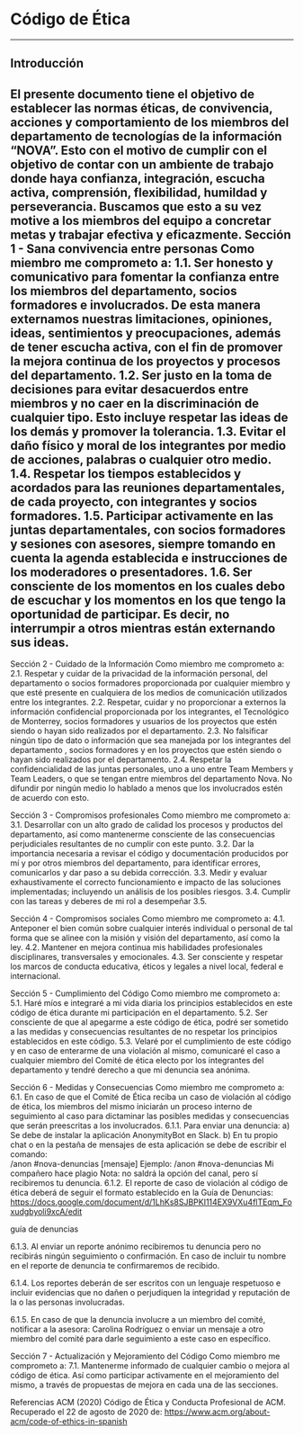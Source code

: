 # Código de Ética

***

## Introducción
El presente documento tiene el objetivo de establecer las normas éticas, de convivencia, acciones y comportamiento de los miembros del departamento de tecnologías de la información “NOVA”. Esto con el motivo de cumplir con el objetivo de contar con un ambiente de trabajo donde haya confianza, integración, escucha activa, comprensión, flexibilidad, humildad y perseverancia. Buscamos que esto a su vez motive a los miembros del equipo  a concretar metas y trabajar efectiva y eficazmente.
Sección 1  - Sana convivencia entre personas
Como miembro me comprometo a:
1.1. Ser honesto y comunicativo para fomentar la confianza entre los miembros del departamento, socios formadores e involucrados. De esta manera externamos nuestras limitaciones, opiniones, ideas, sentimientos y preocupaciones, además de tener escucha activa,  con el fin de promover la mejora continua de los proyectos y procesos del departamento.
1.2. Ser justo en la toma de decisiones para evitar desacuerdos entre miembros y no caer en la discriminación de cualquier tipo. Esto incluye respetar las ideas de los demás y promover la tolerancia.
1.3. Evitar el daño físico y moral de los integrantes por medio de acciones, palabras o cualquier otro medio.
1.4. Respetar los tiempos establecidos y acordados para las reuniones departamentales, de cada proyecto, con integrantes y socios formadores.
1.5. Participar activamente en las juntas departamentales, con socios formadores y sesiones con asesores, siempre tomando en cuenta la agenda establecida e instrucciones de los moderadores o presentadores.
1.6. Ser consciente de los momentos en los cuales debo de escuchar y los momentos en los que tengo la oportunidad de participar. Es decir, no interrumpir a otros mientras están externando sus ideas.
-


Sección 2 - Cuidado de la Información
Como miembro me comprometo a:
2.1. Respetar y cuidar de la privacidad de la información personal, del departamento o socios formadores proporcionada por cualquier miembro y que esté presente en cualquiera de los medios de comunicación utilizados entre los integrantes. 
2.2. Respetar, cuidar y no proporcionar a externos la información confidencial proporcionada por los integrantes, el Tecnológico de Monterrey, socios formadores y usuarios de los proyectos que estén siendo o hayan sido realizados por el departamento.
2.3. No falsificar ningún tipo de dato o información que sea manejada por los integrantes del departamento , socios formadores y en los proyectos que estén siendo o hayan sido realizados por el departamento.
2.4. Respetar la confidencialidad de las juntas personales, uno a uno entre Team Members y Team Leaders, o que se tengan entre miembros del departamento Nova. No difundir por ningún medio lo hablado a menos que los involucrados estén de acuerdo con esto.















Sección 3 - Compromisos profesionales
Como miembro me comprometo a:
3.1. Desarrollar con un alto grado de calidad los procesos y productos del departamento, así como mantenerme consciente de las consecuencias perjudiciales resultantes de no cumplir con este punto.
3.2. Dar la importancia necesaria a revisar el código y documentación producidos por mí y por otros miembros del departamento, para identificar errores, comunicarlos y dar paso a su debida corrección. 
3.3. Medir y evaluar exhaustivamente el correcto funcionamiento e impacto de las soluciones implementadas; incluyendo un análisis de los posibles riesgos.
3.4. Cumplir con las tareas y deberes de mi rol a desempeñar
3.5. 

















Sección 4 - Compromisos sociales
Como miembro me comprometo a:
4.1. Anteponer el bien común sobre cualquier interés individual o personal de tal forma que se alinee con la misión y visión del departamento, así como la ley.
4.2. Mantener en mejora continua mis habilidades profesionales disciplinares, transversales y emocionales.
4.3. Ser consciente y respetar los marcos de conducta educativa, éticos y legales a nivel local, federal e internacional.



















Sección 5 - Cumplimiento del Código
Como miembro me comprometo a: 
5.1. Haré míos e integraré a mi vida diaria los principios establecidos en este código de ética durante mi participación en el departamento.
5.2. Ser consciente de que al apegarme a este código de ética, podré ser sometido a las medidas y consecuencias resultantes de no respetar los principios establecidos en este código.
5.3. Velaré por el cumplimiento de este código y en caso de enterarme de una violación al mismo, comunicaré el caso a cualquier miembro del Comité de ética electo por los integrantes del departamento y tendré derecho a que mi denuncia sea anónima.


















Sección 6 - Medidas y Consecuencias
Como miembro me comprometo a: 
6.1. En caso de que el Comité de Ética reciba un caso de violación al código de ética, los miembros del mismo iniciarán un proceso interno de seguimiento al caso para dictaminar las posibles medidas y consecuencias que serán preescritas a los involucrados.
	6.1.1. Para enviar una denuncia:
a) Se debe de instalar la aplicación    AnonymityBot en Slack.
b) En tu propio chat o en la pestaña de mensajes de esta aplicación se debe de escribir el comando:    
/anon #nova-denuncias [mensaje]
Ejemplo: /anon #nova-denuncias Mi compañero hace plagio
Nota: no saldrá la opción del canal, pero sí recibiremos tu denuncia.
6.1.2. El reporte de caso de violación al código de ética deberá de seguir el formato establecido en la Guía de Denuncias: https://docs.google.com/document/d/1LhKs8SJBPKI114EX9VXu4flTEqm_Foxudgbyoli9xcA/edit

guía de denuncias

6.1.3. Al enviar un reporte anónimo recibiremos tu denuncia pero no recibirás ningún seguimiento o confirmación. En caso de incluir tu nombre en el reporte de denuncia te confirmaremos de recibido.

6.1.4. Los reportes deberán de ser escritos con un lenguaje respetuoso e incluir evidencias que no dañen o perjudiquen la integridad y reputación de la o las personas involucradas.

6.1.5. En caso de que la denuncia involucre a un miembro del comité, notificar a la asesora: Carolina Rodríguez o enviar un mensaje a otro miembro del comité para darle seguimiento a este caso en específico.




Sección 7 - Actualización y Mejoramiento del Código
Como miembro me comprometo a: 
7.1. Mantenerme informado de cualquier cambio o mejora al código de ética. Así como participar activamente en el mejoramiento del mismo, a través de propuestas de mejora en cada una de las secciones.


















Referencias
ACM (2020) Código de Ética y Conducta Profesional de ACM. Recuperado el 22 de agosto de 2020 de: https://www.acm.org/about-acm/code-of-ethics-in-spanish

